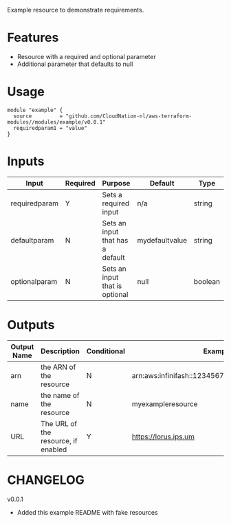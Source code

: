 Example resource to demonstrate requirements. 

# Features

- Resource with a required and optional parameter
- Additional parameter that defaults to null

# Usage

```
module "example" {
  source         = "github.com/CloudNation-nl/aws-terraform-modules//modules/example/v0.0.1"
  requiredparam1 = "value"
}
```

# Inputs



| Input  | Required  | Purpose  | Default  | Type | Example  |
|---|---|---|---|---|---|
| requiredparam  | Y  | Sets a required input  | n/a  | string | myexampleresource  |
| defaultparam  | N  | Sets an input that has a default  | mydefaultvalue  | string | mychangedvalue |
| optionalparam  | N  | Sets an input that is optional  | null  | boolean | True  |

# Outputs
| Output Name | Description   | Conditional  | Example |
|---|---|---|---|
| arn  | the ARN of the resource   | N  | arn:aws:infinifash::123456789012:dash/myexample |
| name  | the name of the resource  | N  | myexampleresource |
| URL  | The URL of the resource, if enabled  | Y  | https://lorus.ips.um |

# CHANGELOG

v0.0.1
- Added this example README with fake resources